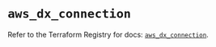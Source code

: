 # `aws_dx_connection`

Refer to the Terraform Registry for docs: [`aws_dx_connection`](https://registry.terraform.io/providers/hashicorp/aws/4.54.0/docs/resources/dx_connection).
